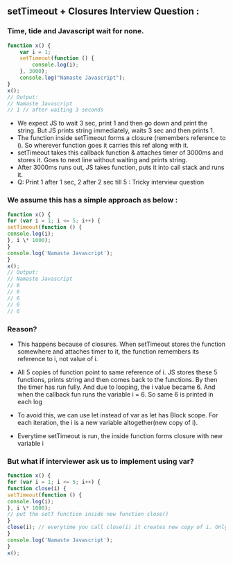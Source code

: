 ## setTimeout + Closures Interview Question :

### Time, tide and Javascript wait for none.

```js
function x() {
    var i = 1;
    setTimeout(function () {
        console.log(i);
    }, 3000);
    console.log("Namaste Javascript");
}
x();
// Output:
// Namaste Javascript
// 1 // after waiting 3 seconds
```

-   We expect JS to wait 3 sec, print 1 and then go down and print the string. But JS prints string immediately, waits 3 sec and then prints 1.
-   The function inside setTimeout forms a closure (remembers reference to i). So wherever function goes it carries this ref along with it.
-   setTimeout takes this callback function & attaches timer of 3000ms and stores it. Goes to next line without waiting and prints string.
-   After 3000ms runs out, JS takes function, puts it into call stack and runs it.
-   Q: Print 1 after 1 sec, 2 after 2 sec till 5 : Tricky interview question

### We assume this has a simple approach as below :

```js
function x() {
for (var i = 1; i <= 5; i++) {
setTimeout(function () {
console.log(i);
}, i \* 1000);
}
console.log('Namaste Javascript');
}
x();
// Output:
// Namaste Javascript
// 6
// 6
// 6
// 6
// 6
```

### Reason?

-   This happens because of closures. When setTimeout stores the function somewhere and attaches timer to it, the function remembers its reference to i, not value of i.
-   All 5 copies of function point to same reference of i. JS stores these 5 functions, prints string and then comes back to the functions. By then the timer has run fully. And due to looping, the i value became 6. And when the callback fun runs the variable i = 6. So same 6 is printed in each log

-   To avoid this, we can use let instead of var as let has Block scope. For each iteration, the i is a new variable altogether(new copy of i).
-   Everytime setTimeout is run, the inside function forms closure with new variable i

### But what if interviewer ask us to implement using var?

```js
function x() {
for (var i = 1; i <= 5; i++) {
function close(i) {
setTimeout(function () {
console.log(i);
}, i \* 1000);
// put the setT function inside new function close()
}
close(i); // everytime you call close(i) it creates new copy of i. Only this time, it is with var itself!
}
console.log('Namaste Javascript');
}
x();
```

